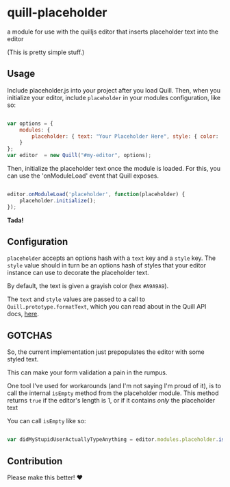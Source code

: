 # quill-placeholder
a module for use with the quilljs editor that inserts placeholder text into the editor

(This is pretty simple stuff.)

## Usage

Include placeholder.js into your project after you load Quill. Then, when you initialize your editor, include `placeholder` in your modules configuration, like so:

```javascript

var options = {
    modules: {
        placeholder: { text: "Your Placeholder Here", style: { color: '#A9A9A9' } }
    }
};
var editor  = new Quill("#my-editor", options);
```

Then, initialize the placeholder text once the module is loaded. For this, you can use the 'onModuleLoad' event that Quill exposes.

```javascript

editor.onModuleLoad('placeholder', function(placeholder) {
    placeholder.initialize();
});

```
**Tada!**

## Configuration

`placeholder` accepts an options hash with a `text` key and a `style` key. The `style` value should in turn be an options hash of styles that your editor instance can use to decorate the placeholder text.

By default, the text is given a grayish color (hex `#A9A9A9`).

The `text` and `style` values are passed to a call to `Quill.prototype.formatText`, which you can read about in the Quill API docs, [here](http://quilljs.com/docs/api/#quillprototypeformattext).

## GOTCHAS

So, the current implementation just prepopulates the editor with some styled text.

This can make your form validation a pain in the rumpus.

One tool I've used for workarounds (and I'm not saying I'm proud of it), is to call the internal `isEmpty` method from the placeholder module. This method returns `true` if the editor's length is 1, or if it contains _only_ the placeholder text

You can call `isEmpty` like so:

```javascript

var didMyStupidUserActuallyTypeAnything = editor.modules.placeholder.isEmpty();
```

## Contribution

Please make this better! :hearts: